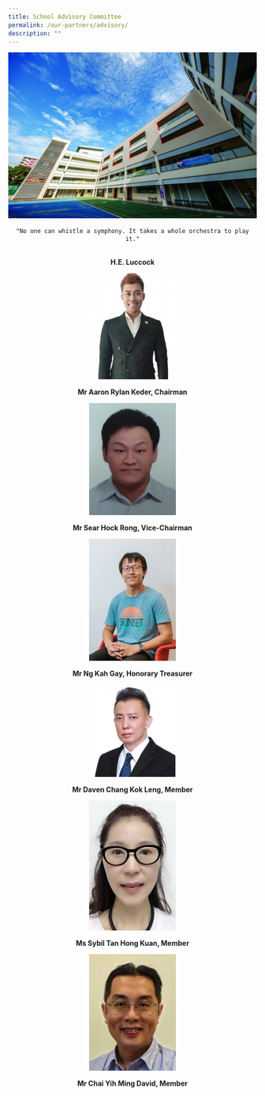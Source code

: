 ```yaml
---
title: School Advisory Committee
permalink: /our-partners/advisory/
description: ""
---
```

<center>

<img src="/images/Our-Heritage-e1570003294657.jpg">

	"No one can whistle a symphony. It takes a whole orchestra to play it."

<br><b>H.E. Luccock</b>

<img style="width:35%" src="/images/aaron.jpg">

<b>Mr Aaron Rylan Keder, Chairman</b>

<img style="width:35%" src="/images/Sear%20Hock%20Rong.jpg">

<b>Mr Sear Hock Rong, Vice-Chairman</b>

<img style="width:35%" src="/images/ng-kah.jpg">

<b>Mr Ng Kah Gay, Honorary Treasurer</b>

<img style="width:35%" src="/images/Daven.jpg">

<b>Mr Daven Chang Kok Leng, Member</b>

<img style="width:35%" src="/images/Sybil%20Tan.jpg">

<b>Ms Sybil Tan Hong Kuan, Member</b>

<img style="width:35%" src="/images/david.jpg">

<b>Mr Chai Yih Ming David, Member</b>
</center>